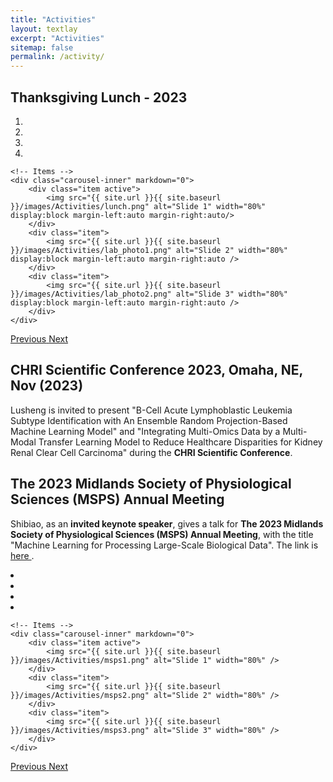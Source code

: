 ```yaml
---
title: "Activities"
layout: textlay
excerpt: "Activities"
sitemap: false
permalink: /activity/
---
```


## Thanksgiving Lunch - 2023

<div markdown="0" id="carousel" class="carousel slide" data-ride="carousel" data-interval="4000" data-pause="hover" class="col-sm-9" >
    <!-- Menu -->
    <ol class="carousel-indicators">
        <li data-target="#carousel" data-slide-to="0" class="active"></li>
        <li data-target="#carousel" data-slide-to="1"></li>
        <li data-target="#carousel" data-slide-to="2"></li>
        <li data-target="#carousel" data-slide-to="3"></li>
    </ol>

    <!-- Items -->
    <div class="carousel-inner" markdown="0">
        <div class="item active">
            <img src="{{ site.url }}{{ site.baseurl }}/images/Activities/lunch.png" alt="Slide 1" width="80%" display:block margin-left:auto margin-right:auto/>
        </div>
        <div class="item">
            <img src="{{ site.url }}{{ site.baseurl }}/images/Activities/lab_photo1.png" alt="Slide 2" width="80%" display:block margin-left:auto margin-right:auto />
        </div>
        <div class="item">
            <img src="{{ site.url }}{{ site.baseurl }}/images/Activities/lab_photo2.png" alt="Slide 3" width="80%" display:block margin-left:auto margin-right:auto />
        </div>
    </div>
  <a class="left carousel-control" href="#carousel" role="button" data-slide="prev">
    <span class="glyphicon glyphicon-chevron-left" aria-hidden="true"></span>
    <span class="sr-only">Previous</span>
  </a>
  <a class="right carousel-control" href="#carousel" role="button" data-slide="next">
    <span class="glyphicon glyphicon-chevron-right" aria-hidden="true"></span>
    <span class="sr-only">Next</span>
  </a>
</div>

## CHRI Scientific Conference 2023, Omaha, NE, Nov (2023)
Lusheng is invited to present "B-Cell Acute Lymphoblastic Leukemia Subtype Identification with An Ensemble Random Projection-Based Machine Learning Model" and "Integrating Multi-Omics Data by a Multi-Modal Transfer Learning Model to Reduce Healthcare Disparities for Kidney Renal Clear Cell Carcinoma" during the <b>CHRI Scientific Conference</b>.

## The 2023 Midlands Society of Physiological Sciences (MSPS) Annual Meeting
Shibiao, as an <strong>invited keynote speaker</strong>, gives a talk for <strong>The 2023 Midlands Society of Physiological Sciences (MSPS) Annual Meeting</strong>, with the title "Machine Learning for Processing Large-Scale Biological Data". The link is <a href="https://msps-online.org/">here </a>.
<div markdown="0" id="carousel" class="carousel slide" data-ride="carousel" data-interval="4000" data-pause="hover" class="col-sm-9>
    <!-- Menu -->
    <ol class="carousel-indicators">
        <li data-target="#carousel" data-slide-to="0" class="active"></li>
        <li data-target="#carousel" data-slide-to="1"></li>
        <li data-target="#carousel" data-slide-to="2"></li>
        <li data-target="#carousel" data-slide-to="3"></li>
    </ol>

    <!-- Items -->
    <div class="carousel-inner" markdown="0">
        <div class="item active">
            <img src="{{ site.url }}{{ site.baseurl }}/images/Activities/msps1.png" alt="Slide 1" width="80%" />
        </div>
        <div class="item">
            <img src="{{ site.url }}{{ site.baseurl }}/images/Activities/msps2.png" alt="Slide 2" width="80%" />
        </div>
        <div class="item">
            <img src="{{ site.url }}{{ site.baseurl }}/images/Activities/msps3.png" alt="Slide 3" width="80%" />
        </div>
    </div>
  <a class="left carousel-control" href="#carousel" role="button" data-slide="prev">
    <span class="glyphicon glyphicon-chevron-left" aria-hidden="true"></span>
    <span class="sr-only">Previous</span>
  </a>
  <a class="right carousel-control" href="#carousel" role="button" data-slide="next">
    <span class="glyphicon glyphicon-chevron-right" aria-hidden="true"></span>
    <span class="sr-only">Next</span>
  </a>
</div>

